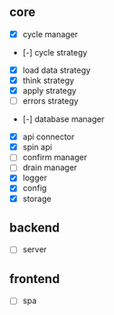 ## core

- [x] cycle manager
- [-] cycle strategy
- [x] load data strategy
- [x] think strategy
- [x] apply strategy
- [ ] errors strategy
- [-] database manager
- [x] api connector
- [x] spin api
- [ ] confirm manager
- [ ] drain manager
- [x] logger
- [x] config
- [x] storage

## backend

- [ ] server

## frontend

- [ ] spa
